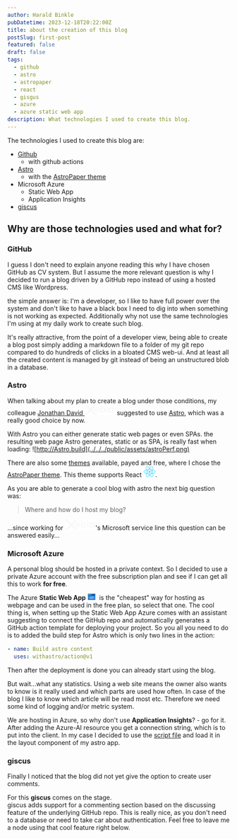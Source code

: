 ```yaml
---
author: Harald Binkle
pubDatetime: 2023-12-18T20:22:00Z
title: about the creation of this blog
postSlug: first-post
featured: false
draft: false
tags:
  - github
  - astro
  - astropaper
  - react
  - gisgus
  - azure
  - azure static web app
description: What technologies I used to create this blog.
---
```


The technologies I used to create this blog are:

- [Github](https://github.com/harrybin/dev_blog)
  - with github actions
- [Astro](https://astro.build/)
  - with the [AstroPaper theme](https://astro-paper.pages.dev/)
- Microsoft Azure
  - Static Web App
  - Application Insights
- [giscus](https://giscus.app/)

## Why are those technologies used and what for?

### GitHub

I guess I don't need to explain anyone reading this why I have chosen GitHub as CV system.
But I assume the more relevant question is why I decided to run a blog driven by a GitHub repo instead of using a hosted CMS like Wordpress.

the simple answer is: I'm a developer, so I like to have full power over the system and don't like to have a black box I need to dig into when something is not working as expected.
Additionally why not use the same technologies I'm using at my daily work to create such blog.

It's really attractive, from the point of a developer view, being able to create a blog post simply adding a markdown file to a folder of my git repo compared to do hundreds of clicks in a bloated CMS web-ui. And at least all the created content is managed by git instead of being an unstructured blob in a database.

### Astro

When talking about my plan to create a blog under those conditions, my colleague [Jonathan David <img src="../../../public/assets/xebia.svg" style="all: unset;">](https://xpirit.com/team/jonathan-david/) suggested to use [Astro](https://astro.build/), which was a really good choice by now.

With Astro you can either generate static web pages or even SPAs.
the resulting web page Astro generates, static or as SPA, is really fast when loading:
![http://Astro.build](../../../public/assets/astroPerf.png)

There are also some [themes](https://astro.build/themes/) available, payed and free, where I chose the [AstroPaper theme](https://astro-paper.pages.dev/).
This theme supports React <img src="../../../public/assets/React-icon.svg" style="all: unset;">.

As you are able to generate a cool blog with astro the next big question was:

> Where and how do I host my blog?

...since working for [<img src="../../../public/assets/xebia.svg" height="16" style="all: unset;">](https://xebia.com/)'s Microsoft service line this question can be answered easily...

### Microsoft Azure

A personal blog should be hosted in a private context. So I decided to use a private Azure account with the free subscription plan and see if I can get all this to work **for free**.

The Azure **Static Web App**<img src="../../../public/assets/azStaticApp.png" alt="Azure Static Web App" style="all: unset;height:14px"/> is the "cheapest" way for hosting as webpage and can be used in the free plan, so select that one.
The cool thing is, when setting up the Static Web App Azure comes with an assistant suggesting to connect the GitHub repo and automatically generates a GitHub action template for deploying your project.
So you all you need to do is to added the build step for Astro which is only two lines in the action:

```yaml
- name: Build astro content
  uses: withastro/action@v1
```

Then after the deployment is done you can already start using the blog.

But wait...what any statistics. Using a web site means the owner also wants to know is it really used and which parts are used how often. In case of the blog I like to know which article will be read most etc.
Therefore we need some kind of logging and/or metric system.

We are hosting in Azure, so why don't use **Application Insights**? - go for it.
After adding the Azure-AI resource you get a connection string, which is to put into the client.
In my case I decided to use the [script file](https://learn.microsoft.com/en-us/azure/azure-monitor/app/javascript-sdk?tabs=javascriptwebsdkloaderscript) and load it in the layout component of my astro app.

### giscus

Finally I noticed that the blog did not yet give the option to create user comments.

For this **giscus** comes on the stage.</br>
giscus adds support for a commenting section based on the discussing feature of the underlying GitHub repo.
This is really nice, as you don't need to a database or need to take car about authentication.
Feel free to leave me a node using that cool feature right below.
